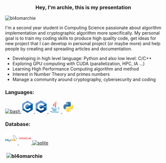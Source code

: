 <h3 align="center">Hey, I'm archie, this is my presentation</h3>

<p align="left"> <img src="https://komarev.com/ghpvc/?username=bl4omarchie&label=Profile%20views&color=0e75b6&style=flat" alt="bl4omarchie" /> </p>

I'm a second year student in Computing Science passionate about algorithm implementation and cryptographic algorithm more specifically. My personal goal is to train my coding skills to produce high quality code, get ideas for new project that I can develop in personal project (or maybe more) and help people by creating and spreading articles and documentation.

- Developing in high level language: Python and also low level: C/C++
- Exploring GPU computing with CUDA (parallelization, HPC, IA ...)
- Learning High Performance Computing algorithm and method 
- Interest in Number Theory and primes numbers
- Manage a community around cryptography, cybersecurity and coding

<h3 align="left">Languages:</h3>
<p align="left">
</a> <a href="https://www.gnu.org/software/bash/" target="_blank" rel="noreferrer"> <img src="https://www.vectorlogo.zone/logos/gnu_bash/gnu_bash-icon.svg" alt="bash" width="40" height="40"/> </a> 
<a href="https://www.cprogramming.com/" target="_blank" rel="noreferrer"> <img src="https://raw.githubusercontent.com/devicons/devicon/master/icons/c/c-original.svg" alt="c" width="40" height="40"/> </a> 
<a href="https://www.w3schools.com/cpp/" target="_blank" rel="noreferrer"> <img src="https://raw.githubusercontent.com/devicons/devicon/master/icons/cplusplus/cplusplus-original.svg" alt="cplusplus" width="40" height="40"/> </a>
<a href="https://www.java.com" target="_blank" rel="noreferrer"> <img src="https://raw.githubusercontent.com/devicons/devicon/master/icons/java/java-original.svg" alt="java" width="40" height="40"/> </a> 
<a href="https://www.python.org" target="_blank" rel="noreferrer"> <img src="https://raw.githubusercontent.com/devicons/devicon/master/icons/python/python-original.svg" alt="python" width="40" height="40"/> </a> 
</a> </p>


<h3 align="left">Database:</h3>
<p align="left"> 
<a href="https://www.mysql.com/" target="_blank" rel="noreferrer"> <img src="https://raw.githubusercontent.com/devicons/devicon/master/icons/mysql/mysql-original-wordmark.svg" alt="mysql" width="40" height="40"/> </a> 
<a href="https://www.oracle.com/" target="_blank" rel="noreferrer"> <img src="https://raw.githubusercontent.com/devicons/devicon/master/icons/oracle/oracle-original.svg" alt="oracle" width="40" height="40"/> </a> 
<a href="https://www.sqlite.org/" target="_blank" rel="noreferrer"> <img src="https://www.vectorlogo.zone/logos/sqlite/sqlite-icon.svg" alt="sqlite" width="40" height="40"/> 
</a> </p>


<h3 align="left>There is some stats abou my repository:</h3>

<p><img align="left" src="https://github-readme-stats.vercel.app/api/top-langs?username=bl4omarchie&show_icons=true&locale=en&layout=compact" alt="bl4omarchie" /></p>

<p>&nbsp;<img align="center" src="https://github-readme-stats.vercel.app/api?username=bl4omarchie&show_icons=true&locale=en" alt="bl4omarchie" /></p>

